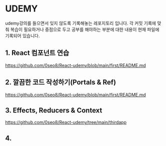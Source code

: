 # UDEMY

udemy강의를 들으면서 잊지 않도록 기록해놓는 레포지토리 입니다.
각 커밋 기록에 맞춰 복습이 필요하거나 중점으로 두고 공부를 해야하는 부분에 대한 내용이 현재 파일에 기록되어 있습니다.

## 1. React 컴포넌트 연습

https://github.com/0seo8/React-udemy/blob/main/first/README.md

## 2. 깔끔한 코드 작성하기(Portals & Ref)

https://github.com/0seo8/React-udemy/blob/main/first/README.md

## 3. Effects, Reducers & Context

https://github.com/0seo8/React-udemy/tree/main/thirdapp

## 4.  
